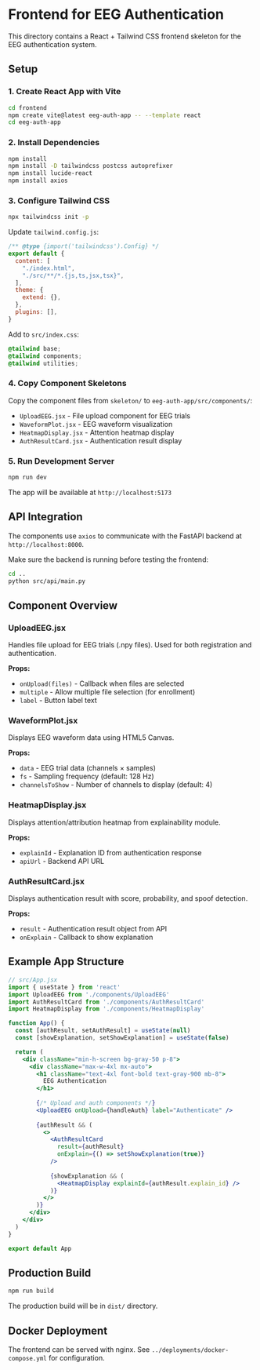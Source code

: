 # Frontend for EEG Authentication

This directory contains a React + Tailwind CSS frontend skeleton for the EEG authentication system.

## Setup

### 1. Create React App with Vite

```bash
cd frontend
npm create vite@latest eeg-auth-app -- --template react
cd eeg-auth-app
```

### 2. Install Dependencies

```bash
npm install
npm install -D tailwindcss postcss autoprefixer
npm install lucide-react
npm install axios
```

### 3. Configure Tailwind CSS

```bash
npx tailwindcss init -p
```

Update `tailwind.config.js`:

```javascript
/** @type {import('tailwindcss').Config} */
export default {
  content: [
    "./index.html",
    "./src/**/*.{js,ts,jsx,tsx}",
  ],
  theme: {
    extend: {},
  },
  plugins: [],
}
```

Add to `src/index.css`:

```css
@tailwind base;
@tailwind components;
@tailwind utilities;
```

### 4. Copy Component Skeletons

Copy the component files from `skeleton/` to `eeg-auth-app/src/components/`:

- `UploadEEG.jsx` - File upload component for EEG trials
- `WaveformPlot.jsx` - EEG waveform visualization
- `HeatmapDisplay.jsx` - Attention heatmap display
- `AuthResultCard.jsx` - Authentication result display

### 5. Run Development Server

```bash
npm run dev
```

The app will be available at `http://localhost:5173`

## API Integration

The components use `axios` to communicate with the FastAPI backend at `http://localhost:8000`.

Make sure the backend is running before testing the frontend:

```bash
cd ..
python src/api/main.py
```

## Component Overview

### UploadEEG.jsx

Handles file upload for EEG trials (.npy files). Used for both registration and authentication.

**Props:**
- `onUpload(files)` - Callback when files are selected
- `multiple` - Allow multiple file selection (for enrollment)
- `label` - Button label text

### WaveformPlot.jsx

Displays EEG waveform data using HTML5 Canvas.

**Props:**
- `data` - EEG trial data (channels × samples)
- `fs` - Sampling frequency (default: 128 Hz)
- `channelsToShow` - Number of channels to display (default: 4)

### HeatmapDisplay.jsx

Displays attention/attribution heatmap from explainability module.

**Props:**
- `explainId` - Explanation ID from authentication response
- `apiUrl` - Backend API URL

### AuthResultCard.jsx

Displays authentication result with score, probability, and spoof detection.

**Props:**
- `result` - Authentication result object from API
- `onExplain` - Callback to show explanation

## Example App Structure

```jsx
// src/App.jsx
import { useState } from 'react'
import UploadEEG from './components/UploadEEG'
import AuthResultCard from './components/AuthResultCard'
import HeatmapDisplay from './components/HeatmapDisplay'

function App() {
  const [authResult, setAuthResult] = useState(null)
  const [showExplanation, setShowExplanation] = useState(false)

  return (
    <div className="min-h-screen bg-gray-50 p-8">
      <div className="max-w-4xl mx-auto">
        <h1 className="text-4xl font-bold text-gray-900 mb-8">
          EEG Authentication
        </h1>
        
        {/* Upload and auth components */}
        <UploadEEG onUpload={handleAuth} label="Authenticate" />
        
        {authResult && (
          <>
            <AuthResultCard 
              result={authResult} 
              onExplain={() => setShowExplanation(true)}
            />
            
            {showExplanation && (
              <HeatmapDisplay explainId={authResult.explain_id} />
            )}
          </>
        )}
      </div>
    </div>
  )
}

export default App
```

## Production Build

```bash
npm run build
```

The production build will be in `dist/` directory.

## Docker Deployment

The frontend can be served with nginx. See `../deployments/docker-compose.yml` for configuration.
